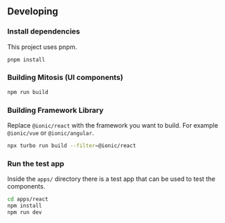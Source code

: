 ## Developing

### Install dependencies

This project uses pnpm.

```bash
pnpm install
```

### Building Mitosis (UI components)

```bash
npm run build
```

### Building Framework Library

Replace `@ionic/react` with the framework you want to build. For example `@ionic/vue` or `@ionic/angular`.

```bash
npx turbo run build --filter=@ionic/react
```

### Run the test app

Inside the `apps/` directory there is a test app that can be used to test the components.

```bash
cd apps/react
npm install
npm run dev
```
